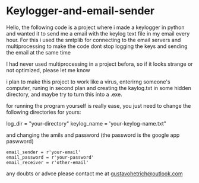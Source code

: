 # Keylogger-and-email-sender

Hello, the following code is a project where i made a keylogger in python and wanted it to send me a email with the keylog text file in my email every hour.
For this i used the smtplib for connecting to the email servers and multiprocessing to make the code dont stop logging the keys and sending the email at the same time

I had never used multiprocessing in a project befora, so if it looks strange or not optimized, please let me know

i plan to make this project to work like a virus, enterirng someone's computer, runing in second plan and creating the kaylog.txt in some hidden directory, and maybe try to turn this into a .exe.

for running the program yourself is really ease, you just need to change the following directories for  yours:

log_dir = "your-directory"
keylog_name = 'your-keylog-name.txt"

and changing the amils and password (the password is the google app paswword)

    email_sender = r'your-email'
    email_password = r'your-password'
    email_receiver = r'other-email'

any doubts or advce please contact me at gustavohetrich@outlook.com

